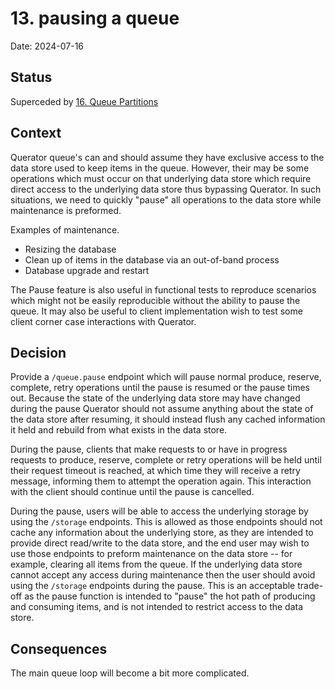 # 13. pausing a queue

Date: 2024-07-16

## Status

Superceded by [16. Queue Partitions](0016-queue-partitions.md)

## Context

Querator queue's can and should assume they have exclusive access to the data store used to keep items in the queue.
However, their may be some operations which must occur on that underlying data store which require direct access to
the underlying data store thus bypassing Querator. In such situations, we need to quickly "pause" all operations to
the data store while maintenance is preformed.

Examples of maintenance.
* Resizing the database
* Clean up of items in the database via an out-of-band process
* Database upgrade and restart

The Pause feature is also useful in functional tests to reproduce scenarios which might not be easily reproducible 
without the ability to pause the queue. It may also be useful to client implementation wish to test some client 
corner case interactions with Querator.

## Decision

Provide a `/queue.pause` endpoint which will pause normal produce, reserve, complete, retry operations until the pause
is resumed or the pause times out. Because the state of the underlying data store may have changed during the pause
Querator should not assume anything about the state of the data store after resuming, it should instead flush any
cached information it held and rebuild from what exists in the data store. 

During the pause, clients that make requests to or have in progress requests to produce, reserve, complete or retry
operations will be held until their request timeout is reached, at which time they will receive a retry message, 
informing them to attempt the operation again. This interaction with the client should continue until the pause is 
cancelled.

During the pause, users will be able to access the underlying storage by using the `/storage` endpoints. This is 
allowed as those endpoints should not cache any information about the underlying store, as they are intended to 
provide direct read/write to the data store, and the end user may wish to use those endpoints to preform maintenance
on the data store -- for example, clearing all items from the queue. If the underlying data store cannot accept any 
access during maintenance then the user should avoid using the `/storage` endpoints during the pause. This is an 
acceptable trade-off as the pause function is intended to "pause" the hot path of producing and consuming items, 
and is not intended to restrict access to the data store.

## Consequences

The main queue loop will become a bit more complicated.
